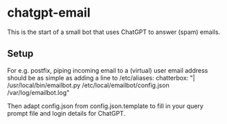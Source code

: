 # chatgpt-email
This is the start of a small bot that uses ChatGPT to answer (spam) emails.

## Setup
For e.g. postfix, piping incoming email to a (virtual) user email address should be as simple as adding a line to /etc/aliases:
chatterbox: "| /usr/local/bin/emailbot.py /etc/local/emailbot/config.json /var/log/emailbot.log"

Then adapt config.json from config.json.template to fill in your query prompt file and login details for ChatGPT.
